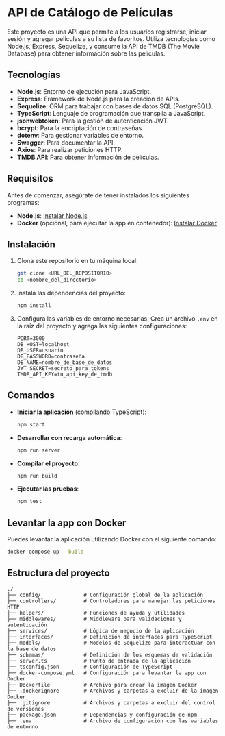 # API de Catálogo de Películas

Este proyecto es una API que permite a los usuarios registrarse, iniciar sesión y agregar películas a su lista de favoritos. Utiliza tecnologías como Node.js, Express, Sequelize, y consume la API de TMDB (The Movie Database) para obtener información sobre las películas.

## Tecnologías

- **Node.js**: Entorno de ejecución para JavaScript.
- **Express**: Framework de Node.js para la creación de APIs.
- **Sequelize**: ORM para trabajar con bases de datos SQL (PostgreSQL).
- **TypeScript**: Lenguaje de programación que transpila a JavaScript.
- **jsonwebtoken**: Para la gestión de autenticación JWT.
- **bcrypt**: Para la encriptación de contraseñas.
- **dotenv**: Para gestionar variables de entorno.
- **Swagger**: Para documentar la API.
- **Axios**: Para realizar peticiones HTTP.
- **TMDB API**: Para obtener información de películas.

## Requisitos

Antes de comenzar, asegúrate de tener instalados los siguientes programas:

- **Node.js**: [Instalar Node.js](https://nodejs.org/)
- **Docker** (opcional, para ejecutar la app en contenedor): [Instalar Docker](https://www.docker.com/)

## Instalación

1. Clona este repositorio en tu máquina local:

   ```bash
   git clone <URL_DEL_REPOSITORIO>
   cd <nombre_del_directorio>
   ```

2. Instala las dependencias del proyecto:

   ```bash
   npm install
   ```

3. Configura las variables de entorno necesarias. Crea un archivo `.env` en la raíz del proyecto y agrega las siguientes configuraciones:
   ```env
   PORT=3000
   DB_HOST=localhost
   DB_USER=usuario
   DB_PASSWORD=contraseña
   DB_NAME=nombre_de_base_de_datos
   JWT_SECRET=secreto_para_tokens
   TMDB_API_KEY=tu_api_key_de_tmdb
   ```

## Comandos

- **Iniciar la aplicación** (compilando TypeScript):

  ```bash
  npm start
  ```

- **Desarrollar con recarga automática**:

  ```bash
  npm run server
  ```

- **Compilar el proyecto**:

  ```bash
  npm run build
  ```

- **Ejecutar las pruebas**:
  ```bash
  npm test
  ```

## Levantar la app con Docker

Puedes levantar la aplicación utilizando Docker con el siguiente comando:

```bash
docker-compose up --build
```

## Estructura del proyecto

```
./
├── config/              # Configuración global de la aplicación
├── controllers/         # Controladores para manejar las peticiones HTTP
├── helpers/             # Funciones de ayuda y utilidades
├── middlewares/         # Middleware para validaciones y autenticación
├── services/            # Lógica de negocio de la aplicación
├── interfaces/          # Definición de interfaces para TypeScript
├── models/              # Modelos de Sequelize para interactuar con la base de datos
├── schemas/             # Definición de los esquemas de validación
├── server.ts            # Punto de entrada de la aplicación
├── tsconfig.json        # Configuración de TypeScript
├── docker-compose.yml   # Configuración para levantar la app con Docker
├── Dockerfile           # Archivo para crear la imagen Docker
├── .dockerignore        # Archivos y carpetas a excluir de la imagen Docker
├── .gitignore           # Archivos y carpetas a excluir del control de versiones
├── package.json         # Dependencias y configuración de npm
├── .env                 # Archivo de configuración con las variables de entorno

```
